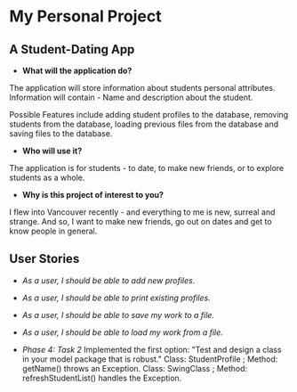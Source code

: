 # My Personal Project

## A Student-Dating App


- **What will the application do?**

The application will store information about students personal attributes.
Information will contain - Name and description about the student.

Possible Features include adding student profiles to the database, removing students from the database, loading 
previous files from the database and saving files to the database.  

- **Who will use it?**

The application is for students - to date, to make new friends, or to explore students as a whole.
 
- **Why is this project of interest to you?**

I flew into Vancouver recently - and everything to me is new, surreal and strange. And so, I want to make new friends, 
go out on dates and get to know people in general.


## User Stories

- *As a user, I should be able to add new profiles.*
- *As a user, I should be able to print existing profiles.*
- *As a user, I should be able to save my work to a file.*
- *As a user, I should be able to load my work from a file.*

- *Phase 4: Task 2*
Implemented the first option: "Test and design a class in your model package that is robust."
Class: StudentProfile ; Method: getName() throws an Exception.
Class: SwingClass     ; Method: refreshStudentList() handles the Exception.